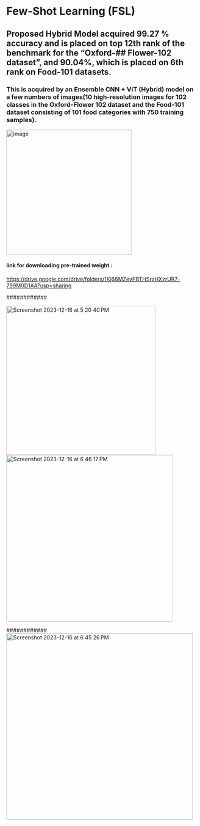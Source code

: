 # Few-Shot Learning (FSL) 
## Proposed Hybrid Model acquired 99.27 % accuracy and is placed on top 12th rank of the benchmark for the “Oxford-## Flower-102 dataset”, and 90.04%, which is placed on 6th rank on Food-101 datasets. 


### This is acquired by an Ensemble CNN + ViT  (Hybrid) model on a few  numbers of images(10 high-resolution images for 102 classes in the Oxford-Flower 102 dataset and the Food-101 dataset consisting of 101 food categories with 750 training samples).
<img width="328" alt="image" src="https://github.com/arminn84/Machine-Learning/assets/150948007/ee7dde28-206b-464c-b43c-dbf8b83d9643">

#### link for downloading pre-trained weight  :
https://drive.google.com/drive/folders/1Kj66MZevPBTHSrzHXzrUR7-799M0D1AA?usp=sharing


############


<img width="391" alt="Screenshot 2023-12-16 at 5 20 40 PM" src="https://github.com/arminn84/Machine-Learning/assets/150948007/51bc4a59-e203-4f54-afde-adc2109b9d52">
<img width="437" alt="Screenshot 2023-12-16 at 6 46 17 PM" src="https://github.com/arminn84/Machine-Learning/assets/150948007/e3b75bb7-7609-4dcc-b6be-98734c61c075">

############
<img width="489" alt="Screenshot 2023-12-16 at 6 45 26 PM" src="https://github.com/arminn84/Machine-Learning/assets/150948007/a4860525-2f88-49c6-880a-66134d179c7b">




